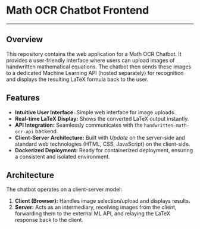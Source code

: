 # Math OCR Chatbot Frontend

---

## Overview

This repository contains the web application for a Math OCR Chatbot. It provides a user-friendly interface where users can upload images of handwritten mathematical equations. The chatbot then sends these images to a dedicated Machine Learning API (hosted separately) for recognition and displays the resulting LaTeX formula back to the user.

## Features

* **Intuitive User Interface:** Simple web interface for image uploads.
* **Real-time LaTeX Display:** Shows the converted LaTeX output instantly.
* **API Integration:** Seamlessly communicates with the `handwritten-math-ocr-api` backend.
* **Client-Server Architecture:** Built with *Update* on the server-side and standard web technologies (HTML, CSS, JavaScript) on the client-side.
* **Dockerized Deployment:** Ready for containerized deployment, ensuring a consistent and isolated environment.

## Architecture

The chatbot operates on a client-server model:
1.  **Client (Browser):** Handles image selection/upload and displays results.
2.  **Server:** Acts as an intermediary, receiving images from the client, forwarding them to the external ML API, and relaying the LaTeX response back to the client.

